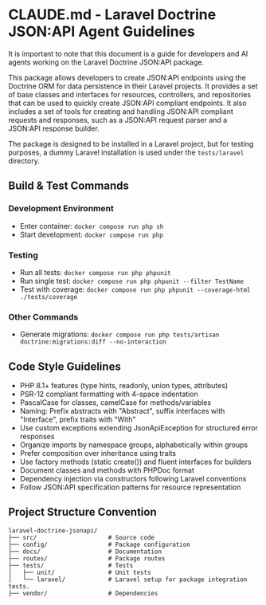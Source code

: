 # CLAUDE.md - Laravel Doctrine JSON:API Agent Guidelines
It is important to note that this document is a guide for developers and AI agents working on the Laravel Doctrine JSON:API package.

This package allows developers to create JSON:API endpoints using the Doctrine ORM for data persistence in their Laravel projects. It provides a set of base classes and interfaces for resources, controllers, and repositories that can be used to quickly create JSON:API compliant endpoints. It also includes a set of tools for creating and handling JSON:API compliant requests and responses, such as a JSON:API request parser and a JSON:API response builder.

The package is designed to be installed in a Laravel project, but for testing purposes, a dummy Laravel installation is used under the `tests/laravel` directory.


## Build & Test Commands

### Development Environment
- Enter container: `docker compose run php sh`
- Start development: `docker compose run php`

### Testing
- Run all tests: `docker compose run php phpunit`
- Run single test: `docker compose run php phpunit --filter TestName`
- Test with coverage: `docker compose run php phpunit --coverage-html ./tests/coverage`

### Other Commands
- Generate migrations: `docker compose run php tests/artisan doctrine:migrations:diff --no-interaction`

## Code Style Guidelines

- PHP 8.1+ features (type hints, readonly, union types, attributes)
- PSR-12 compliant formatting with 4-space indentation
- PascalCase for classes, camelCase for methods/variables
- Naming: Prefix abstracts with "Abstract", suffix interfaces with "Interface", prefix traits with "With"
- Use custom exceptions extending JsonApiException for structured error responses
- Organize imports by namespace groups, alphabetically within groups
- Prefer composition over inheritance using traits
- Use factory methods (static create()) and fluent interfaces for builders
- Document classes and methods with PHPDoc format
- Dependency injection via constructors following Laravel conventions
- Follow JSON:API specification patterns for resource representation

## Project Structure Convention

```
laravel-doctrine-jsonapi/
├── src/                    # Source code
├── config/                 # Package configuration
├── docs/                   # Documentation
├── routes/                 # Package routes
├── tests/                  # Tests
│   ├── unit/               # Unit tests
│   └── laravel/            # Laravel setup for package integration tests.
├── vendor/                 # Dependencies
```
